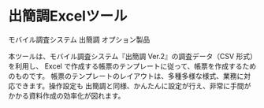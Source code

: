 # 出簡調Excelツール
モバイル調査システム 出簡調 オプション製品

本ツールは、モバイル調査システム『出簡調 Ver.2』の調査データ（CSV 形式）を利用し、 Excel で作成する帳票のテンプレートに従って、帳票を作成するためのものです。 
帳票のテンプレートのレイアウトは、多種多様な様式、業務に対応できます。操作設定も 出簡調と同様、かんたんに設定が行え、非常に手間がかかる資料作成の効率化が図れます。  

